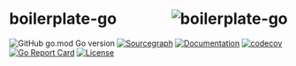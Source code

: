 # <img align="right" src="https://avatars.githubusercontent.com/u/56905970?s=60&v=4" alt="boilerplate-go" title="boilerplate-go" /> boilerplate-go

![GitHub go.mod Go version](https://img.shields.io/github/go-mod/go-version/alhamsya/boilerplate-go)
[![Sourcegraph](https://sourcegraph.com/github.com/alhamsya/boilerplate-go/-/badge.svg)](https://sourcegraph.com/github.com/alhamsya/boilerplate-go?badge)
[![Documentation](https://godoc.org/github.com/alhamsya/boilerplate-go?status.svg)](https://godoc.org/github.com/alhamsya/boilerplate-go)
[![codecov](https://codecov.io/gh/alhamsya/boilerplate-go/branch/master/graph/badge.svg?token=mDCHTd8WM7)](https://codecov.io/gh/alhamsya/boilerplate-go)
[![Go Report Card](https://goreportcard.com/badge/github.com/alhamsya/boilerplate-go)](https://goreportcard.com/report/github.com/alhamsya/boilerplate-go)
[![License](https://img.shields.io/github/license/alhamsya/boilerplate-go?color=blue)](https://raw.githubusercontent.com/alhamsya/boilerplate-go/master/LICENSE)